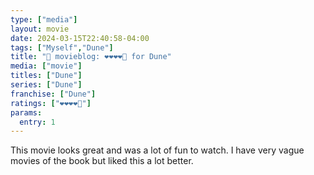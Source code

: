 ```yaml
---
type: ["media"]
layout: movie
date: 2024-03-15T22:40:58-04:00
tags: ["Myself","Dune"]
title: "🍿 movieblog: ❤️❤️❤️❤️🖤 for Dune"
media: ["movie"]
titles: ["Dune"]
series: ["Dune"]
franchise: ["Dune"]
ratings: ["❤️❤️❤️❤️🖤"]
params:
  entry: 1
---
```

This movie looks great and was a lot of fun to watch. I have very vague movies of the book but liked this a lot better.
